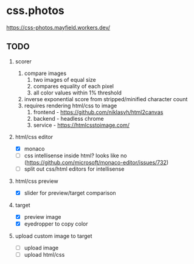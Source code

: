 # css.photos

https://css-photos.mayfield.workers.dev/

## TODO

1. scorer

   1. compare images
      1. two images of equal size
      2. compares equality of each pixel
      3. all color values within 1% threshold
   2. inverse exponential score from stripped/minified character count
   3. requires rendering html/css to image
      1. frontend - https://github.com/niklasvh/html2canvas
      2. backend - headless chrome
      3. service - https://htmlcsstoimage.com/

2. html/css editor

   - [x] monaco
   - [ ] css intellisense inside html? looks like no (https://github.com/microsoft/monaco-editor/issues/732)
   - [ ] split out css/html editors for intellisense

3. html/css preview

   - [x] slider for preview/target comparison

4. target

   - [x] preview image
   - [x] eyedropper to copy color

5. upload custom image to target

   - [ ] upload image
   - [ ] upload html/css
